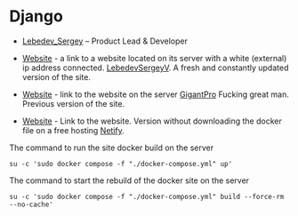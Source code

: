 # Django

* [Lebedev_Sergey](https://github.com/LebedevSergeyV) – Product Lead & Developer

* [Website](http://109.111.185.225) - a link to a website located on its server with a white (external) ip address connected. [LebedevSergeyV](https://github.com/LebedevSergeyV). A fresh and constantly updated version of the site.
  
* [Website](https://garage.xiver.ru) - link to the website on the server [GigantPro](https://github.com/GigantPro) Fucking great man. Previous version of the site. 
* [Website](https://astonishing-pixie-c2446d.netlify.app/advertisements/templates/index.html) - Link to the website. Version without downloading the docker file on a free hosting [Netify](https://app.netlify.com).

The command to run the site docker build on the server
```commandline
su -c 'sudo docker compose -f "./docker-compose.yml" up'
```

The command to start the rebuild of the docker site on the server
```commandline
su -c 'sudo docker compose -f "./docker-compose.yml" build --force-rm --no-cache'
```
